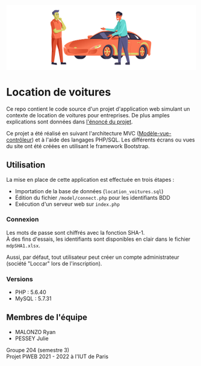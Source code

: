 ![car-dealership](./assets/github-repo-logo.svg)

# Location de voitures

Ce repo contient le code source d'un projet d'application web simulant un contexte de location de voitures pour entreprises. 
De plus amples explications sont données dans [l'énoncé du projet](PWEB%20PROJET%202021.pdf).

Ce projet a été réalisé en suivant l'architecture MVC ([Modèle-vue-contrôleur](https://fr.wikipedia.org/wiki/Mod%C3%A8le-vue-contr%C3%B4leur)) 
et à l'aide des langages PHP/SQL. Les différents écrans ou vues du site ont été créées en utilisant le framework Bootstrap.

## Utilisation

La mise en place de cette application est effectuée en trois étapes :
* Importation de la base de données (`location_voitures.sql`)
* Édition du fichier `/model/connect.php` pour les identifiants BDD
* Exécution d'un serveur web sur `index.php`

### Connexion

Les mots de passe sont chiffrés avec la fonction SHA-1.  
À des fins d'essais, les identifiants sont disponibles en clair dans le fichier `mdpSHA1.xlsx`.  

Aussi, par défaut, tout utilisateur peut créer un compte administrateur (société "Loccar" lors de l'inscription).

### Versions

* PHP : 5.6.40
* MySQL : 5.7.31

## Membres de l'équipe

* MALONZO Ryan
* PESSEY Julie

Groupe 204 (semestre 3)  
Projet PWEB 2021 - 2022 à l'IUT de Paris